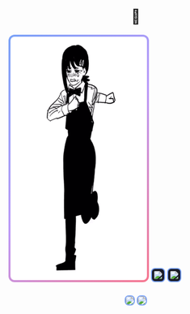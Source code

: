 <h1 align="center">🤨</h1>

<p align="center">
  <div style="display: inline-block; padding: 4px; background: linear-gradient(135deg, #7aa2f7, #bb9af7, #f7768e); border-radius: 12px;">
    <img src="kobeni.gif" height="480" width="270" style="display: block; border-radius: 8px;" />
  </div>

  <img src="https://skillicons.dev/icons?i=py,apple,cpp,c" height="60" style="border: 2px solid #7aa2f7; border-radius: 8px; padding: 4px; background-color: #1a1b27;" />
  <img src="https://skillicons.dev/icons?i=jetbrains,bash,neovim,octave,julia" height="60" style="border: 2px solid #7aa2f7; border-radius: 8px; padding: 4px; background-color: #1a1b27;" />
</p>

###

<div align="center">
  <img src="https://streak-stats.demolab.com?user=itsFeby&theme=tokyonight&hide_border=false&border_radius=5" height="150" style="border: 2px solid #7aa2f7; border-radius: 8px;" />
  <img src="https://github-readme-stats.vercel.app/api/top-langs/?username=itsFeby&layout=compact&theme=tokyonight&hide_border=false" height="150" style="border: 2px solid #7aa2f7; border-radius: 8px;" />
</div>

